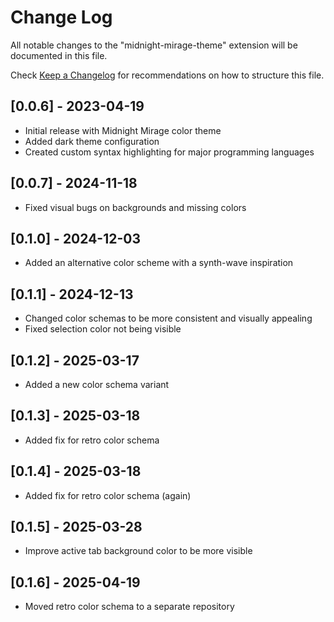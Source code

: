 # Change Log

All notable changes to the "midnight-mirage-theme" extension will be documented in this file.

Check [Keep a Changelog](http://keepachangelog.com/) for recommendations on how to structure this file.

## [0.0.6] - 2023-04-19

- Initial release with Midnight Mirage color theme
- Added dark theme configuration
- Created custom syntax highlighting for major programming languages

## [0.0.7] - 2024-11-18
- Fixed visual bugs on backgrounds and missing colors

## [0.1.0] - 2024-12-03
- Added an alternative color scheme with a synth-wave inspiration

## [0.1.1] - 2024-12-13
- Changed color schemas to be more consistent and visually appealing
- Fixed selection color not being visible

## [0.1.2] - 2025-03-17
- Added a new color schema variant

## [0.1.3] - 2025-03-18
- Added fix for retro color schema

## [0.1.4] - 2025-03-18
- Added fix for retro color schema (again)

## [0.1.5] - 2025-03-28
- Improve active tab background color to be more visible

## [0.1.6] - 2025-04-19
- Moved retro color schema to a separate repository

